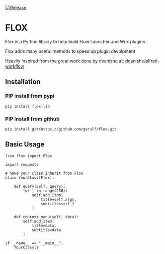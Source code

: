 [![Release](https://github.com/Garulf/Flox/actions/workflows/release.yml/badge.svg?branch=main)](https://github.com/Garulf/Flox/actions/workflows/release.yml)
# FLOX

Flox is a Python library to help build Flow Launcher and Wox plugins

Flox adds many useful methods to speed up plugin devolpment

Heavily inspired from the great work done by deanishe at: [deanishe/alfred-workflow](https://github.com/deanishe/alfred-workflow)

## Installation


### PIP install from pypi

```
pip install flox-lib
```

### PIP install from github

```
pip install git+https://github.com/garulf/flox.git
```

## Basic Usage

```
from flox import Flox

import requests

# have your class inherit from Flox
class YourClass(Flox):

    def query(self, query):
        for _ in range(250):
            self.add_item(
                title=self.args,
                subtitle=str(_)
            )

    def context_menu(self, data):
        self.add_item(
            title=data,
            subtitle=data
        )

if __name__ == "__main__":
    YourClass()
```

